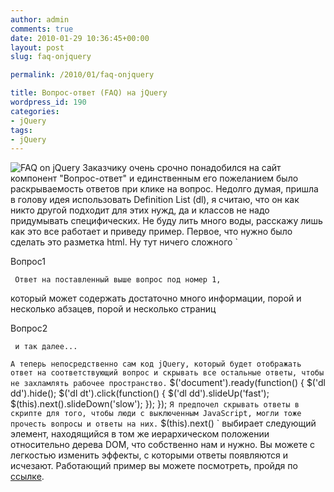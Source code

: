 ```yaml
---
author: admin
comments: true
date: 2010-01-29 10:36:45+00:00
layout: post
slug: faq-onjquery

permalink: /2010/01/faq-onjquery

title: Вопрос-ответ (FAQ) на jQuery
wordpress_id: 190
categories:
- jQuery
tags:
- jQuery
---
```


![FAQ on jQuery](/images/faqonjquery/faqjquery.gif)
Заказчику очень срочно понадобился на сайт компонент "Вопрос-ответ" и единственным его пожеланием было раскрываемость ответов при клике на вопрос. Недолго думая, пришла в голову идея использовать Definition List (dl), я считаю, что он как никто другой подходит для этих нужд, да и классов не надо придумывать специфических.
Не буду лить много воды, расскажу лишь как это все работает и приведу пример. 
Первое, что нужно было сделать это разметка html.
Ну тут ничего сложного
`



 Вопрос1

     Ответ на поставленный выше вопрос под номер 1,
который может содержать достаточно много информации,
порой и несколько абзацев, порой и несколько страниц

 Вопрос2

     и так далее...


`
А теперь непосредственно сам код jQuery, который будет отображать ответ на соответствующий вопрос и скрывать все остальные ответы, чтобы не захламлять рабочее пространство.
`
$('document').ready(function() {
   $('dl dd').hide();
   $('dl dt').click(function() {
      $('dl dd').slideUp('fast');
      $(this).next().slideDown('slow');
   });
});
`
Я предпочел скрывать ответы в скрипте для того, чтобы люди с выключенным JavaScript, могли тоже прочесть вопросы и ответы на них.
`
$(this).next()
`
выбирает следующий элемент, находящийся в том же иерархическом положении относительно дерева DOM, что собственно нам и нужно.
Вы можете с легкостью изменить эффекты, с которыми ответы появляются и исчезают. Работающий пример вы можете посмотреть, пройдя по [ссылке](/examples/faqonjquery/).
